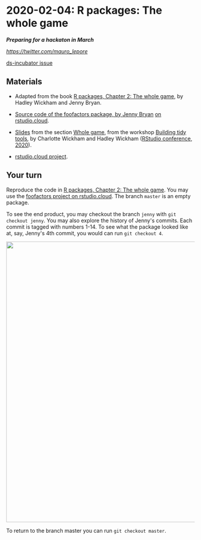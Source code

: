 # 2020-02-04: R packages: The whole game

***Preparing for a hackaton in March***



_<https://twitter.com/mauro_lepore>_

[ds-incubator issue](https://github.com/2DegreesInvesting/ds-incubator/issues/23)



## Materials

* Adapted from the book [R packages, Chapter 2: The whole game](https://r-pkgs.org/whole-game.html), by Hadley Wickham and Jenny Bryan.

* [Source code of the foofactors package, by Jenny Bryan](https://github.com/jennybc/foofactors) [on rstudio.cloud](https://rstudio.cloud/spaces/47358/project/897065).

* [Slides](https://github.com/2DegreesInvesting/ds-incubator/blob/master/2020-02-04-r-pkgs-whole-game_slides.pdf) from the section [Whole game](https://github.com/rstudio-conf-2020/build-tidy-tools/blob/master/1-intro.pdf), from the workshop [Building tidy tools](https://github.com/rstudio-conf-2020/build-tidy-tools), by Charlotte Wickham and Hadley Wickham ([RStudio conference, 2020](https://github.com/rstudio-conf-2020)).

* [rstudio.cloud project](https://rstudio.cloud/spaces/47358/project/897065).



## Your turn


Reproduce the code in [R packages, Chapter 2: The whole game](https://r-pkgs.org/whole-game.html). You may use the [foofactors project on rstudio.cloud](https://rstudio.cloud/spaces/47358/project/897065). The branch `master` is an empty package. 


To see the end product, you may checkout the branch `jenny` with `git checkout jenny`. You may also explore the history of Jenny's commits. Each commit is tagged with numbers 1-14. To see what the package looked like at, say, Jenny's 4th commit, you would can run `git checkout 4`. 

<img src="https://i.imgur.com/LBpxoss.png" align="center" width = 750 />

To return to the branch master you can run `git checkout master`.

